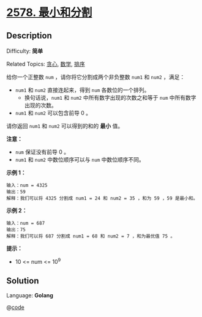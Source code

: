 # [2578\. 最小和分割](https://leetcode.cn/problems/split-with-minimum-sum/)

## Description

Difficulty: **简单**  

Related Topics: [贪心](https://leetcode.cn/tag/https://leetcode.cn/tag/greedy//), [数学](https://leetcode.cn/tag/https://leetcode.cn/tag/math//), [排序](https://leetcode.cn/tag/https://leetcode.cn/tag/sorting//)


给你一个正整数 `num` ，请你将它分割成两个非负整数 `num1` 和 `num2` ，满足：

*   `num1` 和 `num2` 直接连起来，得到 `num` 各数位的一个排列。
    *   换句话说，`num1` 和 `num2` 中所有数字出现的次数之和等于 `num` 中所有数字出现的次数。
*   `num1` 和 `num2` 可以包含前导 0 。

请你返回 `num1` 和 `num2` 可以得到的和的 **最小** 值。

**注意：**

*   `num` 保证没有前导 0 。
*   `num1` 和 `num2` 中数位顺序可以与 `num` 中数位顺序不同。

**示例 1：**

```
输入：num = 4325
输出：59
解释：我们可以将 4325 分割成 num1 = 24 和 num2 = 35 ，和为 59 ，59 是最小和。
```

**示例 2：**

```
输入：num = 687
输出：75
解释：我们可以将 687 分割成 num1 = 68 和 num2 = 7 ，和为最优值 75 。
```

**提示：**

*   10 <= num <= 10<sup>9</sup>


## Solution

Language: **Golang**

@[code](../../../../algorithm/code/leet-code/2578.go)